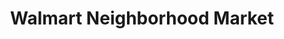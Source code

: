 ---
title: "Walmart Neighborhood Market"
url: /arlington/walmart-neighborhood-market-park-springs-boulevard/
shop: Supermarkt
---